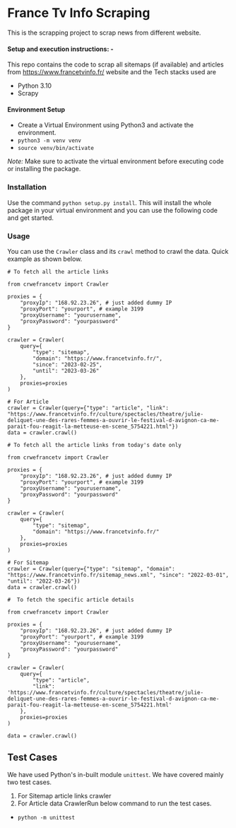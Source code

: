 # France Tv Info Scraping
This is the scrapping project to scrap news from different website.


#### Setup and execution instructions: - 

This repo contains the code to scrap all sitemaps (if available) and articles from https://www.francetvinfo.fr/ website and the Tech stacks used are
- Python 3.10
- Scrapy


#### Environment Setup

- Create a Virtual Environment using Python3 and activate the environment.
- `python3 -m venv venv`
- `source venv/bin/activate`

*Note:* Make sure to activate the virtual environment before executing code or installing the package.

### Installation

Use the command `python setup.py install`. This will install the whole package in your virtual environment and you can use the following code and get started.
### Usage

You can use the `Crawler` class and its `crawl` method to crawl the data.
Quick example as shown below.
```
# To fetch all the article links

from crwefrancetv import Crawler

proxies = {
    "proxyIp": "168.92.23.26", # just added dummy IP
    "proxyPort": "yourport", # example 3199
    "proxyUsername": "yourusername",
    "proxyPassword": "yourpassword"
}

crawler = Crawler(
    query={
        "type": "sitemap",
        "domain": "https://www.francetvinfo.fr/",
        "since": "2023-02-25",
        "until": "2023-03-26"
    },
    proxies=proxies
)

# For Article
crawler = Crawler(query={"type": "article", "link": "https://www.francetvinfo.fr/culture/spectacles/theatre/julie-deliquet-une-des-rares-femmes-a-ouvrir-le-festival-d-avignon-ca-me-parait-fou-reagit-la-metteuse-en-scene_5754221.html"})
data = crawler.crawl()
```
```
# To fetch all the article links from today's date only

from crwefrancetv import Crawler

proxies = {
    "proxyIp": "168.92.23.26", # just added dummy IP
    "proxyPort": "yourport", # example 3199
    "proxyUsername": "yourusername",
    "proxyPassword": "yourpassword"
}

crawler = Crawler(
    query={
        "type": "sitemap",
        "domain": "https://www.francetvinfo.fr/"
    },
    proxies=proxies
)

# For Sitemap
crawler = Crawler(query={"type": "sitemap", "domain": "https://www.francetvinfo.fr/sitemap_news.xml", "since": "2022-03-01", "until": "2022-03-26"})
data = crawler.crawl()
```

```
#  To fetch the specific article details

from crwefrancetv import Crawler

proxies = {
    "proxyIp": "168.92.23.26", # just added dummy IP
    "proxyPort": "yourport", # example 3199
    "proxyUsername": "yourusername",
    "proxyPassword": "yourpassword"
}

crawler = Crawler(
    query={
        "type": "article",
        "link": 'https://www.francetvinfo.fr/culture/spectacles/theatre/julie-deliquet-une-des-rares-femmes-a-ouvrir-le-festival-d-avignon-ca-me-parait-fou-reagit-la-metteuse-en-scene_5754221.html'
    },
    proxies=proxies
)

data = crawler.crawl()
```

## Test Cases
We have used Python's in-built module `unittest`.
We have covered mainly two test cases.
1. For Sitemap article links crawler
2. For Article data CrawlerRun below command to run the test cases.
- `python -m unittest`
